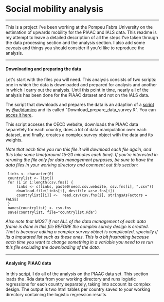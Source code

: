 # Social mobility analysis
***
This is a project I've been working at the Pompeu Fabra University on the estimation of upwards mobility for the PIAAC and IALS data. This readme is my attempt to leave a detailed description of all the steps I've taken through the data processing section and the analysis section. I also add some caveats and things you should consider if you'd like to reproduce the analysis.

***
#### Downloading and preparing the data
Let's start with the files you will need. This analysis consists of two scripts: one in which the data is downloaded and prepared for analysis and another in which I carry out the analysis. Until this point in time, nearly all of the analysis has been done for the PIAAC dataset and not on the IALS data.

The script that downloads and prepares the data is an adaption of a [script](https://github.com/ajdamico/asdfree/blob/master/Programme%20for%20the%20International%20Assessment%20of%20Adult%20Competencies/download%20import%20and%20design.R) by [@adjdamico](https://github.com/ajdamico) and its called "Download_prepare_data_survey.R". You can [acces it here](https://github.com/cimentadaj/social_mobility_analysis/blob/master/Download_prepare_data_survey.R).

This script acceses the OECD website, downloads the PIAAC data separetely for each country, does a lot of data manipulation over each dataset, and finally, creates a complex survey object with the data and its weights.  

_Note that each time you run this file it will download each file again, and this take some time(around 15-20 minutes each time). If you're interested in reruning the file only for data management purposes, be sure to have the data files in your working directory and comment out this section:_

```{r eval=F echo=F}
 links <- character(0)
 countrylist <- list()
 for (i in 1:length(csv.fns)) {
     links <- c(links, paste0(oecd.csv.website, csv.fns[i], ".csv"))
     download.file(links[i], destfile =csv.fns[i])
     countrylist[[i]] <-  read.csv(csv.fns[i], stringsAsFactors = FALSE)
 }
 names(countrylist) <- csv.fns
 save(countrylist, file="countrylist.Rda")
 ```
 _Also note that MOST if not ALL of the data management of each data frame is done in this file BEFORE the complex survey design is created. That is because editing a complex survey object is complicated, specially if its a imputated list such as these ones. This is a bit frustrating because each time you want to change something in a variable you need to re run this file excluding the downloading of the data._
 
 ***
 
#### Analysing PIAAC data
In this [script](https://github.com/cimentadaj/social_mobility_analysis/blob/master/Analysis_PIAAC_survey.R), I do all of the analysis on the PIAAC data set. This section loads the .Rda data from your working directory and runs logistic regressions for each country separately, taking into account its complex design. The output is two html tables per country saved to your working directory containing the logistic regression results.

